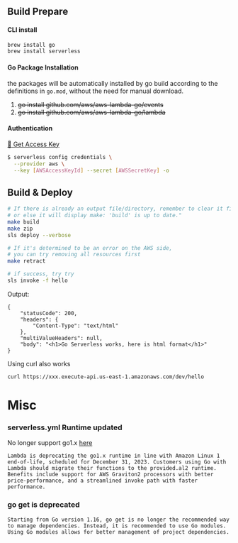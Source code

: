 ## Build Prepare

#### CLI install

```bash
brew install go
brew install serverless
```

#### Go Package Installation

the packages will be automatically installed by go build according to the definitions in `go.mod`, without the need for manual download.

1. ~~go install github.com/aws/aws-lambda-go/events~~
2. ~~go install github.com/aws/aws-lambda-go/lambda~~

#### Authentication

[:key: Get Access Key](https://console.aws.amazon.com/iam/home#/security_credentials)

```bash
$ serverless config credentials \
  --provider aws \
  --key [AWSAccessKeyId] --secret [AWSSecretKey] -o
```

## Build & Deploy

```bash
# If there is already an output file/directory, remember to clear it first,
# or else it will display make: 'build' is up to date."
make build
make zip
sls deploy --verbose

# If it's determined to be an error on the AWS side,
# you can try removing all resources first
make retract

# if success, try try
sls invoke -f hello
```

Output:

```
{
    "statusCode": 200,
    "headers": {
        "Content-Type": "text/html"
    },
    "multiValueHeaders": null,
    "body": "<h1>Go Serverless works, here is html format</h1>"
}
```

Using curl also works

```bash
curl https://xxx.execute-api.us-east-1.amazonaws.com/dev/hello
```

# Misc

### serverless.yml Runtime updated

No longer support go1.x
[here](https://aws.amazon.com/blogs/compute/migrating-aws-lambda-functions-from-the-go1-x-runtime-to-the-custom-runtime-on-amazon-linux-2/)

```
Lambda is deprecating the go1.x runtime in line with Amazon Linux 1 end-of-life, scheduled for December 31, 2023. Customers using Go with Lambda should migrate their functions to the provided.al2 runtime. Benefits include support for AWS Graviton2 processors with better price-performance, and a streamlined invoke path with faster performance.
```

### go get is deprecated

```
Starting from Go version 1.16, go get is no longer the recommended way to manage dependencies. Instead, it is recommended to use Go modules. Using Go modules allows for better management of project dependencies.
```
